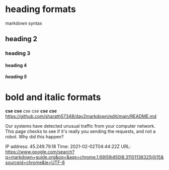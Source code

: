 # heading formats
markdown syntax
## heading 2
### heading 3
#### heading 4
##### heading 5
# bold and italic formats
**cse**
__cse__
*cse*
_cse_
_**cse**_
__*cse*__
https://github.com/sharath57348/day2markdown/edit/main/README.md

Our systems have detected unusual traffic from your computer network. This page checks to see if it's really you sending the requests, and not a robot. Why did this happen?

IP address: 45.249.79.18
Time: 2021-02-02T04:44:22Z
URL: https://www.google.com/search?q=markdown+guide.org&oq=&aqs=chrome.1.69i59i450l8.31101136325j0j15&sourceid=chrome&ie=UTF-8
